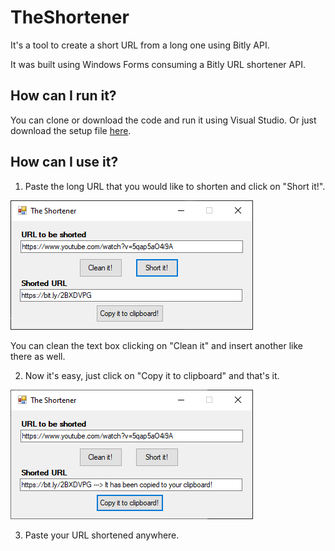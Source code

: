 # TheShortener
It's a tool to create a short URL from a long one using Bitly API.

It was built using Windows Forms consuming a Bitly URL shortener API.

## How can I run it?
You can clone or download the code and run it using Visual Studio. Or just download the setup file
<a href="https://github.com/ricardovws/TheShortener/raw/master/TheShortener_exe.rar" download>here</a>.

## How can I use it?
1) Paste the long URL that you would like to shorten and click on "Short it!". 

<img src="screenshots/screenshot_1.png">

You can clean the text box clicking on "Clean it" and insert another like there as well.

2) Now it's easy, just click on "Copy it to clipboard" and that's it.

<img src="screenshots/screenshot_2.png">

3) Paste your URL shortened anywhere.
